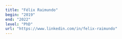 ```yaml
---
title: "Félix Raimundo"
begin: "2019"
end: "2022"
level: "PhD"
url: "https://www.linkedin.com/in/felix-raimundo"
---
```

